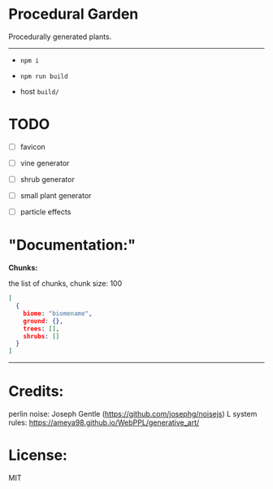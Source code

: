 # Procedural Garden

Procedurally generated plants.

---

- `npm i`

- `npm run build`

- host `build/`

# TODO

- [ ] favicon

- [ ] vine generator

- [ ] shrub generator

- [ ] small plant generator

- [ ] particle effects

# "Documentation:"

**Chunks:**

the list of chunks, chunk size: 100

```json
[
  {
    biome: "biomename",
    ground: {},
    trees: [],
    shrubs: []
  }
]
```

---

# Credits:

perlin noise: Joseph Gentle (https://github.com/josephg/noisejs)
L system rules: https://ameya98.github.io/WebPPL/generative_art/

# License:

MIT
